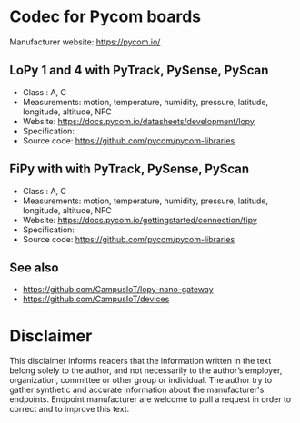 # Codec for Pycom boards

Manufacturer website: https://pycom.io/

## LoPy 1 and 4 with PyTrack, PySense, PyScan
* Class : A, C
* Measurements: motion, temperature, humidity, pressure, latitude, longitude, altitude, NFC
* Website: https://docs.pycom.io/datasheets/development/lopy
* Specification:
* Source code: https://github.com/pycom/pycom-libraries

## FiPy with with PyTrack, PySense, PyScan
* Class : A, C
* Measurements: motion, temperature, humidity, pressure, latitude, longitude, altitude, NFC
* Website: https://docs.pycom.io/gettingstarted/connection/fipy
* Specification:
* Source code: https://github.com/pycom/pycom-libraries


## See also
* https://github.com/CampusIoT/lopy-nano-gateway
* https://github.com/CampusIoT/devices

# Disclaimer
This disclaimer informs readers that the information written in the text belong solely to the author, and not necessarily to the author’s employer, organization, committee or other group or individual. The author try to gather synthetic and accurate information about the manufacturer's endpoints. Endpoint manufacturer are welcome to pull a request in order to correct and to improve this text.
